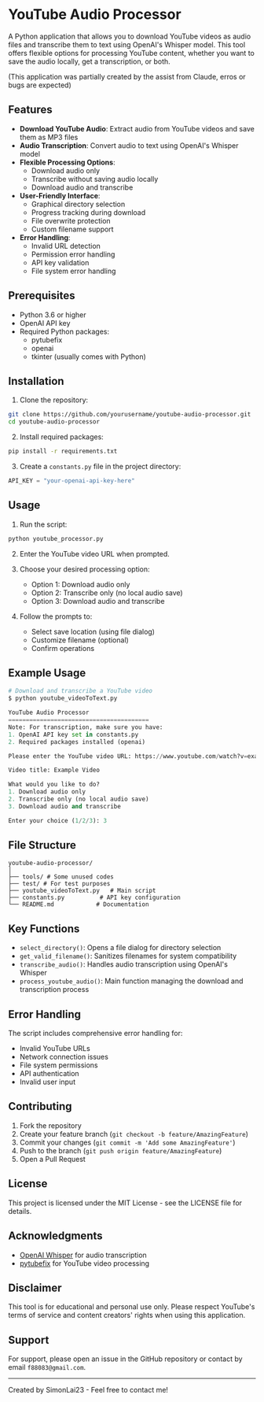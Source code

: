 # YouTube Audio Processor

A Python application that allows you to download YouTube videos as audio files and transcribe them to text using OpenAI's Whisper model. This tool offers flexible options for processing YouTube content, whether you want to save the audio locally, get a transcription, or both.

(This application was partially created by the assist from Claude, erros or bugs are expected)

## Features

- **Download YouTube Audio**: Extract audio from YouTube videos and save them as MP3 files
- **Audio Transcription**: Convert audio to text using OpenAI's Whisper model
- **Flexible Processing Options**:
  - Download audio only
  - Transcribe without saving audio locally
  - Download audio and transcribe
- **User-Friendly Interface**:
  - Graphical directory selection
  - Progress tracking during download
  - File overwrite protection
  - Custom filename support
- **Error Handling**:
  - Invalid URL detection
  - Permission error handling
  - API key validation
  - File system error handling

## Prerequisites

- Python 3.6 or higher
- OpenAI API key
- Required Python packages:
  - pytubefix
  - openai
  - tkinter (usually comes with Python)

## Installation

1. Clone the repository:
```bash
git clone https://github.com/yourusername/youtube-audio-processor.git
cd youtube-audio-processor
```

2. Install required packages:
```bash
pip install -r requirements.txt
```

3. Create a `constants.py` file in the project directory:
```python
API_KEY = "your-openai-api-key-here"
```

## Usage

1. Run the script:
```bash
python youtube_processor.py
```

2. Enter the YouTube video URL when prompted.

3. Choose your desired processing option:
   - Option 1: Download audio only
   - Option 2: Transcribe only (no local audio save)
   - Option 3: Download audio and transcribe

4. Follow the prompts to:
   - Select save location (using file dialog)
   - Customize filename (optional)
   - Confirm operations

## Example Usage

```python
# Download and transcribe a YouTube video
$ python youtube_videoToText.py

YouTube Audio Processor
========================================
Note: For transcription, make sure you have:
1. OpenAI API key set in constants.py
2. Required packages installed (openai)

Please enter the YouTube video URL: https://www.youtube.com/watch?v=example

Video title: Example Video

What would you like to do?
1. Download audio only
2. Transcribe only (no local audio save)
3. Download audio and transcribe

Enter your choice (1/2/3): 3
```

## File Structure

```
youtube-audio-processor/
│
├── tools/ # Some unused codes
├── test/ # For test purposes
├── youtube_videoToText.py   # Main script
├── constants.py          # API key configuration
└── README.md            # Documentation
```

## Key Functions

- `select_directory()`: Opens a file dialog for directory selection
- `get_valid_filename()`: Sanitizes filenames for system compatibility
- `transcribe_audio()`: Handles audio transcription using OpenAI's Whisper
- `process_youtube_audio()`: Main function managing the download and transcription process

## Error Handling

The script includes comprehensive error handling for:
- Invalid YouTube URLs
- Network connection issues
- File system permissions
- API authentication
- Invalid user input

## Contributing

1. Fork the repository
2. Create your feature branch (`git checkout -b feature/AmazingFeature`)
3. Commit your changes (`git commit -m 'Add some AmazingFeature'`)
4. Push to the branch (`git push origin feature/AmazingFeature`)
5. Open a Pull Request

## License

This project is licensed under the MIT License - see the LICENSE file for details.

## Acknowledgments

- [OpenAI Whisper](https://openai.com/research/whisper) for audio transcription
- [pytubefix](https://github.com/JuanBindez/pytubefix) for YouTube video processing

## Disclaimer

This tool is for educational and personal use only. Please respect YouTube's terms of service and content creators' rights when using this application.

## Support

For support, please open an issue in the GitHub repository or contact by email `f88083@gmail.com`.

---
Created by SimonLai23 - Feel free to contact me!
